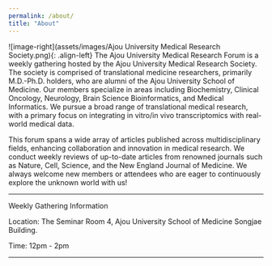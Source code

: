 ```yaml
---
permalink: /about/
title: "About"
---
```

![image-right](assets/images/Ajou University Medical Research Society.png){: .align-left}
The Ajou University Medical Research Forum is a weekly gathering hosted by the Ajou University Medical Research Society. The society is comprised of translational medicine researchers, primarily M.D.-Ph.D. holders, who are alumni of the Ajou University School of Medicine. Our members specialize in areas including Biochemistry, Clinical Oncology, Neurology, Brain Science Bioinformatics, and Medical Informatics. We pursue a broad range of translational medical research, with a primary focus on integrating in vitro/in vivo transcriptomics with real-world medical data.

This forum spans a wide array of articles published across multidisciplinary fields, enhancing collaboration and innovation in medical research. We conduct weekly reviews of up-to-date articles from renowned journals such as Nature, Cell, Science, and the New England Journal of Medicine. We always welcome new members or attendees who are eager to continuously explore the unknown world with us!

--------------------------------

Weekly Gathering Information

Location: The Seminar Room 4, Ajou University School of Medicine Songjae Building. 

Time: 12pm - 2pm

-------------------------------